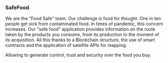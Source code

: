 ### SafeFood

We are the "Food Safe" team.
Our challenge is food for thought.
One in ten people get sick from contaminated food.
In times of pandemic, this concern increases.
Our "safe food" application provides information on the route taken by the products you consume,
from its production to the moment of its acquisition.
All this thanks to a Blockchain structure, the use of smart contracts and the application of satellite APIs for mapping.

Allowing to generate control, trust and security over the food you buy.
